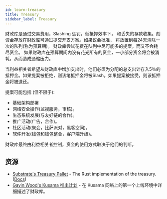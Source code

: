 ```yaml
---
id: learn-treasury
title: Treasury
sidebar_label: Treasury
---
```


财政库是通过交易费用，Slashing 惩罚，低抵押效率下， 和丢失的存款收集。刻资金存放在财政库可通过提交开支方案。如果议会批准， 将放置到每24天清除一次的队列(称为预算期)。 财政库尝试花费在队列中尽可能多的提案，而又不会耗尽资金。 如果财政库在预算期间内没有花光所有的资金，一小部分资金将会被消耗，从而造成通缩压力。

当利益相关者希望从财政库中增加支出时，他们必须为分配的总支出计存入5％的抵押金。如果提案被拒绝，则该笔抵押金将被Slash。如果提案被接受，则该抵押金将被退还。

提案可能包括 (但不限于):

 - 基础架构部署
 - 网络安全操作(监视服务，审核)。
 - 生态系统发展(与友好链的合作)。
 - 推广活动(广告，合作)。
 - 社区活动(聚会，比萨派对，黑客空间)。
 - 软件开发(钱包和钱包整合，客户端升级)。

财政库最终由利益相关者控制，资金的使用方式取决于他们的判断。

## 资源

 - [Substrate's Treasury Pallet](https://github.com/paritytech/substrate/blob/master/frame/treasury/src/lib.rs) - The Rust implementation of the treasury. ([Docs](https://substrate.dev/rustdocs/master/pallet_treasury/index.html))
 - [Gavin Wood's Kusama 推出计划](https://medium.com/@gavofyork/kusama-rollout-and-governance-31eb18041044) - 在 Kusama 网络上的第一个上线环境中详细描述了财政库。
